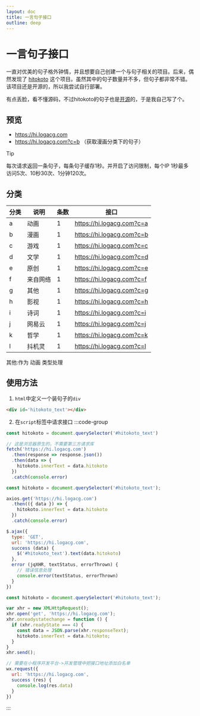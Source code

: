 ```yaml
---
layout: doc
title: 一言句子接口
outline: deep
---
```


# 一言句子接口

一直对优美的句子格外钟情，并且想要自己创建一个与句子相关的项目。后来，偶然发现了 [hitokoto](https://github.com/hitokoto-osc) 这个项目。虽然其中的句子数量并不多，但句子都非常不错。该项目还是开源的，所以我尝试自行部署。

有点丢脸，看不懂源码，不过hitokoto的句子也是[开源](https://github.com/hitokoto-osc/sentences-bundle)的，于是我自己写了个。


## 预览
* <https://hi.logacg.com>
* <https://hi.logacg.com?c=b> （获取漫画分类下的句子）

> [!TIP]
> 每次请求返回一条句子，每条句子缓存1秒。并开启了访问限制，每个IP 1秒最多访问5次、10秒30次、1分钟120次。
<!-- > a:动画 b:漫画 c:游戏 d:文学 e:原创 f:来自网络 g:其他 h:影视 i:诗词 j:网易云 k:哲学 l:抖机灵 其他:作为 动画 类型处理 -->

## 分类

| 分类 | 说明     | 条数 | 接口                      |
| ---- | -------- | ---- | ------------------------- |
| a    | 动画     | 1    | https://hi.logacg.com?c=a |
| b    | 漫画     | 1    | https://hi.logacg.com?c=b |
| c    | 游戏     | 1    | https://hi.logacg.com?c=c |
| d    | 文学     | 1    | https://hi.logacg.com?c=d |
| e    | 原创     | 1    | https://hi.logacg.com?c=e |
| f    | 来自网络 | 1    | https://hi.logacg.com?c=f |
| g    | 其他     | 1    | https://hi.logacg.com?c=g |
| h    | 影视     | 1    | https://hi.logacg.com?c=h |
| i    | 诗词     | 1    | https://hi.logacg.com?c=i |
| j    | 网易云   | 1    | https://hi.logacg.com?c=j |
| k    | 哲学     | 1    | https://hi.logacg.com?c=k |
| l    | 抖机灵   | 1    | https://hi.logacg.com?c=l |

其他:作为 动画 类型处理

## 使用方法

1. `html`中定义一个装句子的`div`
```html
<div id='hitokoto_text'></div>
```

2. 在`script`标签中请求接口
:::code-group
```js [Fetch API]
const hitokoto = document.querySelector('#hitokoto_text')

// 这是浏览器原生的，不需要第三方请求库
fetch('https://hi.logacg.com')
  .then(response => response.json())
  .then(data => {
    hitokoto.innerText = data.hitokoto
  })
  .catch(console.error)
```

```js [Axios]
const hitokoto = document.querySelector('#hitokoto_text');

axios.get('https://hi.logacg.com')
  .then(({ data }) => {
    hitokoto.innerText = data.hitokoto
  })
  .catch(console.error)
```

```js [jQuery]
$.ajax({
  type: 'GET',
  url: 'https://hi.logacg.com',
  success (data) {
    $('#hitokoto_text').text(data.hitokoto)
  },
  error (jqXHR, textStatus, errorThrown) {
    // 错误信息处理
    console.error(textStatus, errorThrown)
  }
})
```

```js [XMLHttpRequest]
const hitokoto = document.querySelector('#hitokoto_text');

var xhr = new XMLHttpRequest();
xhr.open('get', 'https://hi.logacg.com');
xhr.onreadystatechange = function () {
  if (xhr.readyState === 4) {
    const data = JSON.parse(xhr.responseText);
    hitokoto.innerText = data.hitokoto;
  }
}
xhr.send();
```

```js [小程序]
// 需要在小程序开发平台->开发管理中把接口地址添加白名单
wx.request({
  url: 'https://hi.logacg.com',
  success (res) {
    console.log(res.data)
  }
})
```
:::

